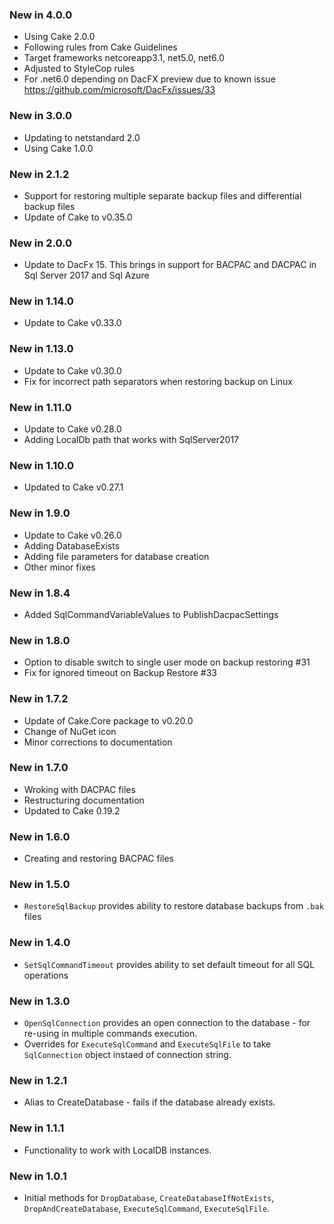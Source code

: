 ### New in 4.0.0
* Using Cake 2.0.0
* Following rules from Cake Guidelines
* Target frameworks netcoreapp3.1, net5.0, net6.0
* Adjusted to StyleCop rules
* For .net6.0 depending on DacFX preview due to known issue https://github.com/microsoft/DacFx/issues/33

### New in 3.0.0
* Updating to netstandard 2.0
* Using Cake 1.0.0

### New in 2.1.2
* Support for restoring multiple separate backup files and differential backup files
* Update of Cake to v0.35.0

### New in 2.0.0
* Update to DacFx 15. This brings in support for BACPAC and DACPAC in Sql Server 2017 and Sql Azure

### New in 1.14.0
* Update to Cake v0.33.0

### New in 1.13.0
* Update to Cake v0.30.0
* Fix for incorrect path separators when restoring backup on Linux

### New in 1.11.0
* Update to Cake v0.28.0
* Adding LocalDb path that works with SqlServer2017

### New in 1.10.0
* Updated to Cake v0.27.1

### New in 1.9.0
* Update to Cake v0.26.0
* Adding DatabaseExists
* Adding file parameters for database creation
* Other minor fixes

### New in 1.8.4
* Added SqlCommandVariableValues to PublishDacpacSettings

### New in 1.8.0
* Option to disable switch to single user mode on backup restoring #31
* Fix for ignored timeout on Backup Restore #33

### New in 1.7.2
* Update of Cake.Core package to v0.20.0
* Change of NuGet icon
* Minor corrections to documentation

### New in 1.7.0
* Wroking with DACPAC files
* Restructuring documentation
* Updated to Cake 0.19.2

### New in 1.6.0
* Creating and restoring BACPAC files

### New in 1.5.0
* `RestoreSqlBackup` provides ability to restore database backups from `.bak` files

### New in 1.4.0
* `SetSqlCommandTimeout` provides ability to set default timeout for all SQL operations


### New in 1.3.0 
* `OpenSqlConnection` provides an open connection to the database - for re-using in multiple commands execution.
* Overrides for `ExecuteSqlCommand` and `ExecuteSqlFile` to take `SqlConnection` object instaed of connection string.

### New in 1.2.1
* Alias to CreateDatabase - fails if the database already exists.

### New in 1.1.1
* Functionality to work with LocalDB instances.

### New in 1.0.1
* Initial methods for `DropDatabase`, `CreateDatabaseIfNotExists`, `DropAndCreateDatabase`, `ExecuteSqlCommand`, `ExecuteSqlFile`.

